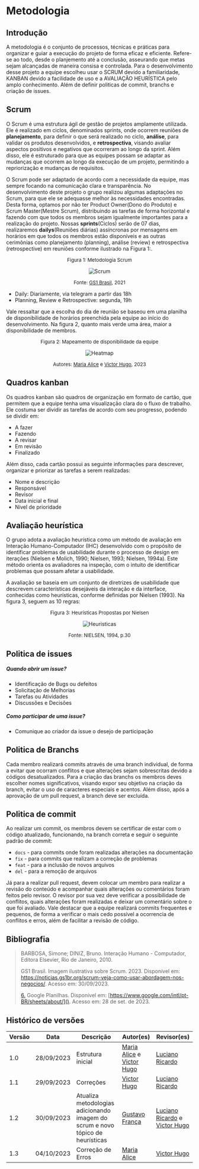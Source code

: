 # Metodologia



## Introdução

A metodologia é o conjunto de processos, técnicas e práticas para organizar e guiar a execução do projeto de forma eficaz e eficiente. Refere-se ao todo, desde o planjemento até a conclusão, asseurando que metas sejam alcançadas de maneira consisa e controlada. Para o desenvolvimento desse projeto a equipe escolheu usar o SCRUM devido a familiaridade, KANBAN devido a facilidade de uso e a AVALIAÇÃO HEURÍSTICA pelo amplo conhecimento. Além de definir politicas de commit, branchs e criação de issues.



## Scrum

O Scrum é uma estrutura ágil de gestão de projetos amplamente utilizada. Ele é realizado em ciclos, denominados sprints, onde ocorrem reuniões de <b>planejamento</b>, para definir o que será realizado no ciclo, <b>análise</b>, para validar os produtos desenvolvidos, e <b> retrospectiva</b>, visando avaliar aspectos positivos e negativos que ocorreram ao longo da sprint. Além disso, ele é estruturado para que as equipes possam se adaptar as mudanças que ocorrem ao longo da execução de um projeto, permitindo a repriorização e mudanças de requisitos.

O Scrum pode ser adaptado de acordo com a necessidade da equipe, mas sempre focando na comunicação clara e transparência. No desenvolvimento deste projeto o grupo realizou algumas adaptações no Scrum, para que ele se adequasse melhor às necessidades encontradas. Desta forma, optamos por não ter Product Owner(Dono do Produto) e Scrum Master(Mestre Scrum), distribuindo as tarefas de forma horizontal e fazendo com que todos os membros sejam igualmente importantes para a realização do projeto. Nossas <b>sprints</b>(Ciclos) serão de 07 dias, realizaremos <b>dailys</b>(Reuniões diárias) assíncronas por mensagens em horários em que todos os membros estão disponíveis e as outras cerimônias como planejamento (planning), análise (review) e retrospectiva (retrospective) em reuniões conforme ilustrado na Figura 1:.

<center>

<font size="2"><p style="text-align: center">Figura 1: Metodologia Scrum </p></font>

![Scrum](../assets/metodologia/scrum.png)

<font size="2"><p style="text-align: center">Fonte: [GS1 Brasil](https://noticias.gs1br.org/scrum-veja-como-usar-abordagem-nos-negocios/), 2021</p></font>

</center>

- Daily: Diariamente, via telegram a partir das 18h
- Planning, Review e Retrospective: segunda, 19h

Vale ressaltar que a escolha do dia de reunião se baseou em uma planilha de disponibilidade de horários preenchida pela equipe ao início do desenvolvimento. Na figura 2, quanto mais verde uma área, maior a disponibilidade de membros.

<center>

<font size="2"><p style="text-align: center">Figura 2: Mapeamento de disponibilidade da equipe </p></font>

![Heatmap](../assets/metodologia/heatmap.png)

<font size="2"><p style="text-align: center">Autores: [Maria Alice](https://github.com/Maliz30) e [Victor Hugo](https://github.com/ViictorHugoo), 2023</p></font>

</center>



## Quadros kanban

Os quadros kanban são quadros de organização em formato de cartão, que permitem que a equipe tenha uma visualização clara do o fluxo de trabalho. Ele costuma ser dividir as tarefas de acordo com seu progresso, podendo se dividir em:

- A fazer
- Fazendo
- A revisar
- Em revisão
- Finalizado

Além disso, cada cartão possui as seguinte informações para descrever, organizar e priorizar as tarefas a serem realizadas:

- Nome e descrição
- Responsável
- Revisor
- Data inicial e final
- Nível de prioridade 



## Avaliação heurística

O grupo adota a avaliação heurística como um método de avaliação em Interação Humano-Computador (IHC) desenvolvido com o propósito de identificar problemas de usabilidade durante o processo de design em iterações (Nielsen e Molich, 1990; Nielsen, 1993; Nielsen, 1994a). Este método orienta os avaliadores na inspeção, com o intuito de identificar problemas que possam afetar a usabilidade.

A avaliação se baseia em um conjunto de diretrizes de usabilidade que descrevem características desejáveis da interação e da interface, conhecidas como heurísticas, conforme definidas por Nielsen (1993). Na figura 3, seguem as 10 regras:

<center>

<font size="2"><p style="text-align: center">Figura 3: Heurísticas Propostas por Nielsen</p></font>

![Heuristicas](../assets/metodologia/heuristics.png)

<font size="2"><p style="text-align: center">Fonte: NIELSEN, 1994, p.30</p></font>

</center>



## Politica de issues 

##### Quando abrir um issue?

- Identificação de Bugs ou defeitos
- Solicitação de Melhorias
- Tarefas ou Atividades
- Discussões e Decisões

##### Como participar de uma issue?

- Comunique ao criador da issue o desejo de participação



## Politica de Branchs

Cada membro realizará commits através de uma branch individual, de forma a evitar que ocorram conflitos e que alterações sejam sobrescritas devido a códigos desatualizados. Para a criação das branchs os membros deves escolher nomes significativos, visando expor seu objetivo na criação da branch, evitar o uso de caracteres especiais e acentos. Além disso, após a aprovação de um pull request, a branch deve ser excluída.



## Politica de commit

Ao realizar um commit, os membros devem se certificar de estar com o código atualizado, funcionando, na branch correta e seguir o seguinte padrão de commit:

- `docs` - para commits onde foram realizadas alterações na documentação 
- `fix` - para commits que realizam a correção de problemas
- `feat` - para a inclusão de novos arquivos
- `del` - para a remoção de arquivos 

Já para a realizar pull request, devem colocar um membro para realizar a revisão do conteúdo e acompanhar quais alterações ou comentários foram feitos pelo revisor. O revisor por sua vez deve verificar a possibilidade de conflitos, quais alterações foram realizadas e deixar um comentário sobre o que foi avaliado.  Vale destacar que a equipe realizará commits frequentes e pequenos, de forma a verificar o mais cedo possível a ocorrencia de conflitos e erros, além de facilitar a revisão de código.



## Bibliografia 

> BARBOSA, Simone; DINIZ, Bruno. Interação Humano - Computador, Editora Elsevier, Rio de Janeiro, 2010.
>
> GS1 Brasil. Imagem ilustrativa sobre Scrum. 2023. Disponível em: https://noticias.gs1br.org/scrum-veja-como-usar-abordagem-nos-negocios/. Acesso em: 30/09/2023.
>
> <a id="FRM8" href="#anchor_6">6.</a> Google Planilhas. Disponível em: [https://www.google.com/intl/pt-BR/sheets/about/](). Acesso em: 28 de set. de 2023.



## Histórico de versões

| Versão | Data       | Descrição                                                                      | Autor(es)                                                                                  | Revisor(es)                                                                                      |
| ------ | ---------- | ------------------------------------------------------------------------------ | ------------------------------------------------------------------------------------------ | ------------------------------------------------------------------------------------------------ |
| 1.0    | 28/09/2023 | Estrutura inicial                                                              | [Maria Alice](https://github.com/Maliz30) e [Victor Hugo](https://github.com/ViictorHugoo) | [Luciano Ricardo](https://github.com/l-ricardo)                                                  |
| 1.1    | 29/09/2023 | Correções                                                                      | [Victor Hugo](https://github.com/ViictorHugoo)                                             | [Luciano Ricardo](https://github.com/l-ricardo)                                                  |
| 1.2    | 30/09/2023 | Atualiza metodologias adicionando imagem do scrum e novo tópico de heurísticas | [Gustavo França](https://github.com/gustavofbs)                                            | [Luciano Ricardo](https://github.com/l-ricardo) e [Victor Hugo](https://github.com/ViictorHugoo) |
| 1.3    | 04/10/2023 | Correção de Erros                                                              | [Maria Alice](https://github.com/Maliz30)                                                  | [Victor Hugo](https://github.com/ViictorHugoo)                                                   |
